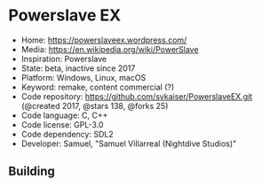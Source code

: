 # Powerslave EX

- Home: https://powerslaveex.wordpress.com/
- Media: https://en.wikipedia.org/wiki/PowerSlave
- Inspiration: Powerslave
- State: beta, inactive since 2017
- Platform: Windows, Linux, macOS
- Keyword: remake, content commercial (?)
- Code repository: https://github.com/svkaiser/PowerslaveEX.git (@created 2017, @stars 138, @forks 25)
- Code language: C, C++
- Code license: GPL-3.0
- Code dependency: SDL2
- Developer: Samuel, "Samuel Villarreal (Nightdive Studios)"

## Building
